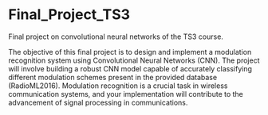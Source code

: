 # Final_Project_TS3
 Final project on convolutional neural networks of the TS3 course.

The objective of this final project is to design and implement a modulation recognition system using Convolutional Neural Networks (CNN). The project will involve building a robust CNN model capable of accurately classifying different modulation schemes present in the provided database (RadioML2016). Modulation recognition is a crucial task in wireless communication systems, and your implementation will contribute to the advancement of signal processing in communications.
